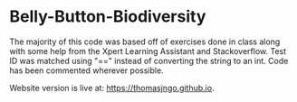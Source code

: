 # Belly-Button-Biodiversity

The majority of this code was based off of exercises done in class along with some help from the Xpert Learning Assistant and Stackoverflow. Test ID was matched using "==" instead of converting the string to an int. Code has been commented wherever possible.

Website version is live at: https://thomasjngo.github.io.
